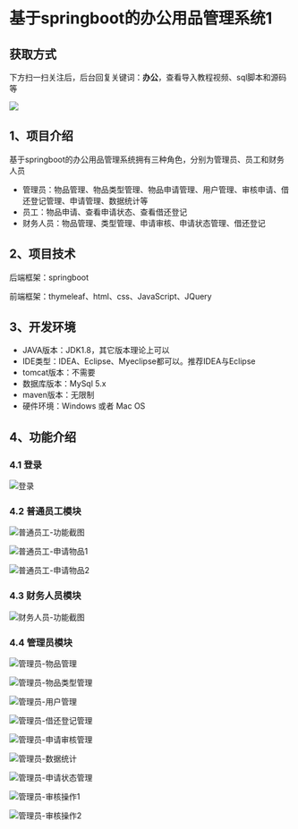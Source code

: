 # 基于springboot的办公用品管理系统1

## 获取方式

下方扫一扫关注后，后台回复关键词：**办公**，查看导入教程视频、sql脚本和源码等

 ![](https://www.codeshop.fun/Typora-Images/202205281253739.png)

## 1、项目介绍

基于springboot的办公用品管理系统拥有三种角色，分别为管理员、员工和财务人员

- 管理员：物品管理、物品类型管理、物品申请管理、用户管理、审核申请、借还登记管理、申请管理、数据统计等
- 员工：物品申请、查看申请状态、查看借还登记
- 财务人员：物品管理、类型管理、申请审核、申请状态管理、借还登记


## 2、项目技术

后端框架：springboot

前端框架：thymeleaf、html、css、JavaScript、JQuery

## 3、开发环境

- JAVA版本：JDK1.8，其它版本理论上可以
- IDE类型：IDEA、Eclipse、Myeclipse都可以。推荐IDEA与Eclipse
- tomcat版本：不需要
- 数据库版本：MySql 5.x
- maven版本：无限制
- 硬件环境：Windows 或者 Mac OS


## 4、功能介绍

### 4.1 登录

![登录](https://www.codeshop.fun/Typora-Images/202206162337817.jpg)

### 4.2 普通员工模块

![普通员工-功能截图](https://www.codeshop.fun/Typora-Images/202206162337379.jpg)

![普通员工-申请物品1](https://www.codeshop.fun/Typora-Images/202206162337592.jpg)

![普通员工-申请物品2](https://www.codeshop.fun/Typora-Images/202206162337912.jpg)

### 4.3 财务人员模块

![财务人员-功能截图](https://www.codeshop.fun/Typora-Images/202206162337118.jpg)

### 4.4 管理员模块

![管理员-物品管理](https://www.codeshop.fun/Typora-Images/202206162337766.jpg)

![管理员-物品类型管理](https://www.codeshop.fun/Typora-Images/202206162337898.jpg)

![管理员-用户管理](https://www.codeshop.fun/Typora-Images/202206162337744.jpg)

![管理员-借还登记管理](https://www.codeshop.fun/Typora-Images/202206162337665.jpg)

![管理员-申请审核管理](https://www.codeshop.fun/Typora-Images/202206162337965.jpg)

![管理员-数据统计](https://www.codeshop.fun/Typora-Images/202206162337111.jpg)



![管理员-申请状态管理](https://www.codeshop.fun/Typora-Images/202206162338879.jpeg)

![管理员-审核操作1](https://www.codeshop.fun/Typora-Images/202206162338516.jpg)

![管理员-审核操作2](https://www.codeshop.fun/Typora-Images/202206162337726.jpg)

